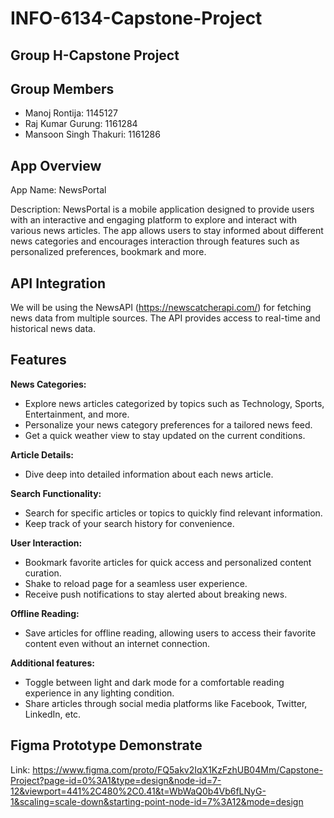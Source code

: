 # INFO-6134-Capstone-Project

## Group H-Capstone Project

## Group Members
* Manoj Rontija: 1145127
* Raj Kumar Gurung: 1161284
* Mansoon Singh Thakuri: 1161286

## App Overview
App Name: NewsPortal

Description:
NewsPortal is a mobile application designed to provide users with an interactive 
and engaging platform to explore and interact with various news articles. 
The app allows users to stay informed about different news categories and encourages interaction 
through features such as personalized preferences, bookmark and more.

## API Integration
We will be using the NewsAPI (https://newscatcherapi.com/) for fetching news data from multiple sources. The API provides access to real-time and historical news data.

## Features

**News Categories:**
* Explore news articles categorized by topics such as Technology, Sports, Entertainment, and more.
* Personalize your news category preferences for a tailored news feed.
* Get a quick weather view to stay updated on the current conditions.

**Article Details:**
* Dive deep into detailed information about each news article.

**Search Functionality:**
* Search for specific articles or topics to quickly find relevant information.
* Keep track of your search history for convenience.

**User Interaction:**
* Bookmark favorite articles for quick access and personalized content curation.
* Shake to reload page for a seamless user experience.
* Receive push notifications to stay alerted about breaking news.

**Offline Reading:**
* Save articles for offline reading, allowing users to access their favorite content even without an internet connection.

**Additional features:**
* Toggle between light and dark mode for a comfortable reading experience in any lighting condition.
* Share articles through social media platforms like Facebook, Twitter, LinkedIn, etc.

## Figma Prototype Demonstrate
Link: https://www.figma.com/proto/FQ5akv2IqX1KzFzhUB04Mm/Capstone-Project?page-id=0%3A1&type=design&node-id=7-12&viewport=441%2C480%2C0.41&t=WbWaQ0b4Vb6fLNyG-1&scaling=scale-down&starting-point-node-id=7%3A12&mode=design